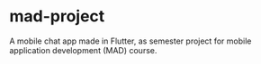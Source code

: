 # mad-project
A mobile chat app made in Flutter, as semester project for mobile application development (MAD) course.
